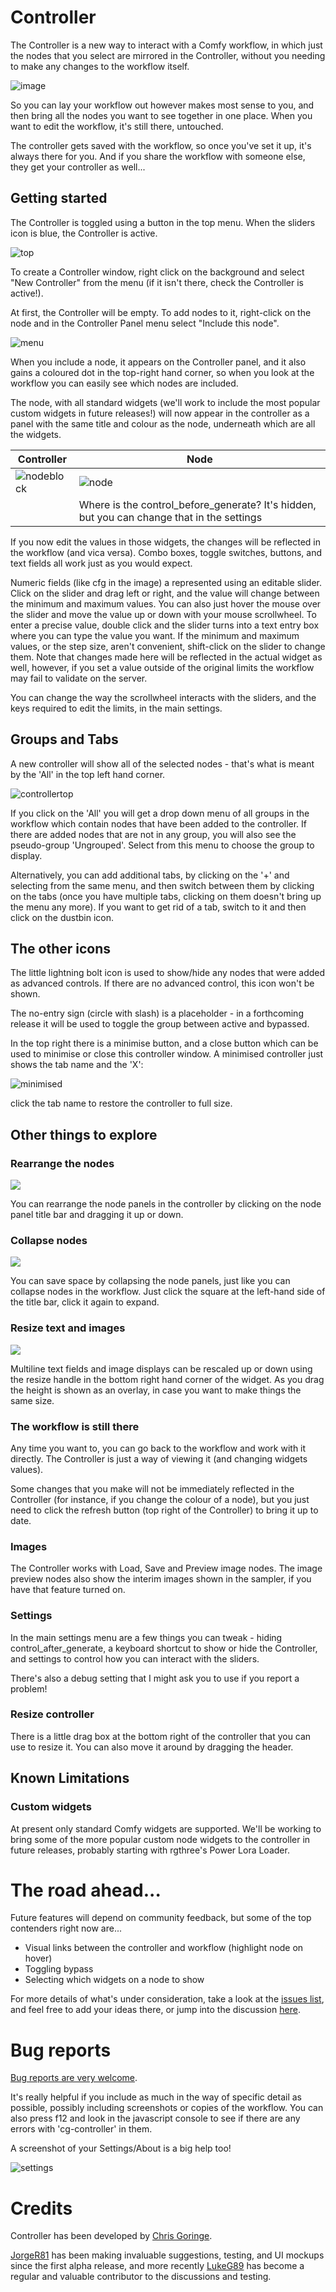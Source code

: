 # Controller

The Controller is a new way to interact with a Comfy workflow, 
in which just the nodes that you select are mirrored in the Controller, 
without you needing to make any changes to the workflow itself.

![image](images/example.png)

So you can lay your workflow out however makes most sense to you, 
and then bring all the nodes you want to see together in one place.
When you want to edit the workflow, it's still there, untouched.

The controller gets saved with the workflow, so once you've set it up, it's always there for you.
And if you share the workflow with someone else, they get your controller as well...

## Getting started

The Controller is toggled using a button in the top menu. When the sliders icon is blue, the Controller is active.

![top](images/top.png)

To create a Controller window, right click on the background and select "New Controller" from the menu (if it isn't there, check the Controller is active!).

At first, the Controller will be empty. To add nodes to it, right-click on the node and in the Controller Panel menu select "Include this node".

![menu](images/menu.png)

When you include a node, it appears on the Controller panel, and it also gains a coloured dot in the top-right hand corner, 
so when you look at the workflow you can easily see which nodes are included.

The node, with all standard widgets (we'll work to include the most popular custom widgets in future releases!) will now appear in the controller
as a panel with the same title and colour as the node, underneath which are all the widgets. 

|Controller|Node|
|-|-|
|![nodeblock](images/nodeblock.png)|![node](images/ksampler.png)|
||Where is the control_before_generate? It's hidden, but you can change that in the settings|

If you now edit the values in those widgets, the changes will be reflected in the workflow (and vica versa). 
Combo boxes, toggle switches, buttons, and text fields all work just as you would expect. 

Numeric fields (like cfg in the image) a represented using an editable slider. 
Click on the slider and drag left or right, and the value will change between the minimum and maximum values.
You can also just hover the mouse over the slider and move the value up or down with your mouse scrollwheel.
To enter a precise value, double click and the slider turns into a text entry box where you can type the value you want.
If the minimum and maximum values, or the step size, aren't convenient, shift-click on the slider to change them. 
Note that changes made here will be reflected in the actual widget as well, however, if you set a value outside 
of the original limits the workflow may fail to validate on the server.

You can change the way the scrollwheel interacts with the sliders, and the keys required to edit the limits, in the main settings.

## Groups and Tabs

A new controller will show all of the selected nodes - that's what is meant by the 'All' in the top left hand corner.

![controllertop](images/controllertop.png)

If you click on the 'All' you will get a drop down menu of all groups in the workflow 
which contain nodes that have been added to the controller. If there are added nodes that
are not in any group, you will also see the pseudo-group 'Ungrouped'. 
Select from this menu to choose the group to display.

Alternatively, you can add additional tabs, by clicking on the '+' and selecting from the same menu,
and then switch between them by clicking on the tabs (once you have multiple tabs, clicking on them
doesn't bring up the menu any more). If you want to get rid of a tab, switch to it and then click on the dustbin icon.

## The other icons

The little lightning bolt icon is used to show/hide any nodes that were added as advanced controls. 
If there are no advanced control, this icon won't be shown.

The no-entry sign (circle with slash) is a placeholder - in a forthcoming release it will be
used to toggle the group between active and bypassed.

In the top right there is a minimise button, and a close button which can be used to minimise or close
this controller window. A minimised controller just shows the tab name and the 'X':

![minimised](images/minimised.png)

click the tab name to restore the controller to full size.

## Other things to explore

### Rearrange the nodes

<img src="images/drag.png" style="padding-right:8px;"/>

You can rearrange the node panels in the controller by clicking on the node panel title bar and dragging it up or down.

### Collapse nodes

<img src="images/collapse.png" style="padding-right:8px;"/>

You can save space by collapsing the node panels, just like you can collapse nodes in the workflow. Just click the square
at the left-hand side of the title bar, click it again to expand.

### Resize text and images

<img src="images/resize.png" style="padding-right:8px;"/>

Multiline text fields and image displays can be rescaled up or down using the resize handle in the bottom right hand corner of the widget.
As you drag the height is shown as an overlay, in case you want to make things the same size.

### The workflow is still there

Any time you want to, you can go back to the workflow and work with it directly. 
The Controller is just a way of viewing it (and changing widgets values).

Some changes that you make will not be immediately reflected in the Controller (for instance, if you change the colour of a node), 
but you just need to click the refresh button (top right of the Controller) to bring it up to date.

### Images

The Controller works with Load, Save and Preview image nodes. The image preview nodes also show the interim images shown in the sampler, if you
have that feature turned on.

### Settings

In the main settings menu are a few things you can tweak - hiding control_after_generate, a keyboard shortcut to show or hide the Controller,
and settings to control how you can interact with the sliders.

There's also a debug setting that I might ask you to use if you report a problem!

### Resize controller

There is a little drag box at the bottom right of the controller that you can use to resize it. 
You can also move it around by dragging the header.

## Known Limitations

### Custom widgets

At present only standard Comfy widgets are supported. We'll be working to bring some of the more popular custom node widgets to the controller
in future releases, probably starting with rgthree's Power Lora Loader.


# The road ahead...

Future features will depend on community feedback, but some of the top contenders right now are...

- Visual links between the controller and workflow (highlight node on hover)
- Toggling bypass 
- Selecting which widgets on a node to show

For more details of what's under consideration, take a look at the [issues list](https://github.com/chrisgoringe/cg-controller/issues), 
and feel free to add your ideas there, or 
jump into the discussion [here](https://github.com/chrisgoringe/cg-controller/discussions/210).

# Bug reports

[Bug reports are very welcome](https://github.com/chrisgoringe/cg-controller/issues). 

It's really helpful if you include as much in the way of specific detail as possible, possibly including screenshots or copies of the workflow.
You can also press f12 and look in the javascript console to see if there are any errors with 'cg-controller' in them.

A screenshot of your Settings/About is a big help too!

![settings](images/settings.png)

# Credits

Controller has been developed by [Chris Goringe](https://github.com/chrisgoringe). 

[JorgeR81](https://github.com/JorgeR81) has been making invaluable suggestions, testing, and UI mockups since the first alpha release, and more recently [LukeG89](https://github.com/LukeG89) has become a regular and valuable contributor to the discussions and testing.